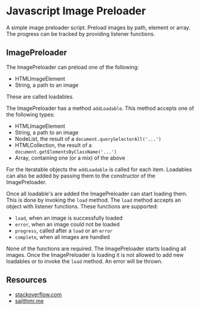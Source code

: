 # Javascript Image Preloader

A simple image preloader script.
Preload images by path, element or array. The progress can be tracked by providing listener functions.

## ImagePreloader

The ImagePreloader can preload one of the following:

- HTMLImageElement
- String, a path to an image

These are called loadables.


The ImagePreloader has a method `addLoadable`. This method accepts one of the following types:

- HTMLImageElement
- String, a path to an image
- NodeList, the result of a `document.querySelectorAll('...')`
- HTMLCollection, the result of a `document.getElementsByClassName('...')`
- Array, containing one (or a mix) of the above

For the iteratable objects the `addLoadable` is called for each item.
Loadables can also be added by passing them to the constructor of the ImagePreloader.

Once all loadable's are added the ImagePreloader can start loading them. This is done by invoking the `load` method.
The `load` method accepts an object with listener functions. These functions are supported:

- `load`, when an image is successfully loaded
- `error`, when an image could not be loaded
- `progress`, called after a `load` or an `error`
- `complete`, when all images are handled

None of the functions are required. The ImagePreloader starts loading all images.
Once the ImagePreloader is loading it is not allowed to add new loadables or to invoke the `load` method. An error will
be thrown.

## Resources
+ [stackoverflow.com](http://stackoverflow.com/questions/1977871/check-if-an-image-is-loaded-no-errors-in-javascript)
+ [sajithmr.me](http://www.sajithmr.me/javascript-check-an-image-is-loaded-or-not/)